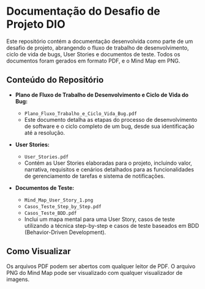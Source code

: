 # Documentação do Desafio de Projeto DIO

Este repositório contém a documentação desenvolvida como parte de um desafio de projeto, abrangendo o fluxo de trabalho de desenvolvimento, ciclo de vida de bugs, User Stories e documentos de teste. Todos os documentos foram gerados em formato PDF, e o Mind Map em PNG.

## Conteúdo do Repositório

- **Plano de Fluxo de Trabalho de Desenvolvimento e Ciclo de Vida do Bug:**
  - `Plano_Fluxo_Trabalho_e_Ciclo_Vida_Bug.pdf`
  - Este documento detalha as etapas do processo de desenvolvimento de software e o ciclo completo de um bug, desde sua identificação até a resolução.

- **User Stories:**
  - `User_Stories.pdf`
  - Contém as User Stories elaboradas para o projeto, incluindo valor, narrativa, requisitos e cenários detalhados para as funcionalidades de gerenciamento de tarefas e sistema de notificações.

- **Documentos de Teste:**
  - `Mind_Map_User_Story_1.png`
  - `Casos_Teste_Step_by_Step.pdf`
  - `Casos_Teste_BDD.pdf`
  - Inclui um mapa mental para uma User Story, casos de teste utilizando a técnica step-by-step e casos de teste baseados em BDD (Behavior-Driven Development).

## Como Visualizar

Os arquivos PDF podem ser abertos com qualquer leitor de PDF. O arquivo PNG do Mind Map pode ser visualizado com qualquer visualizador de imagens.

